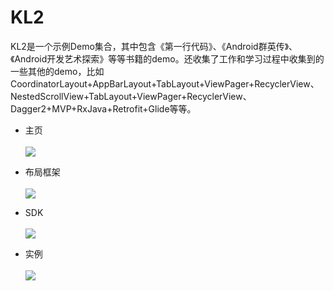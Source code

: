 # KL2
KL2是一个示例Demo集合，其中包含《第一行代码》、《Android群英传》、《Android开发艺术探索》等等书籍的demo。还收集了工作和学习过程中收集到的一些其他的demo，比如CoordinatorLayout+AppBarLayout+TabLayout+ViewPager+RecyclerView、NestedScrollView+TabLayout+ViewPager+RecyclerView、Dagger2+MVP+RxJava+Retrofit+Glide等等。
 * 主页<br><br>
![](https://github.com/jweihao/KL2/blob/master/imgs/KL2.png)

 * 布局框架<br><br>
 ![](https://github.com/jweihao/KL2/blob/master/imgs/kl3.png)
 
 * SDK<br><br>
 ![](https://github.com/jweihao/KL2/blob/master/imgs/kl4.png)
 
 * 实例<br><br>
 ![](https://github.com/jweihao/KL2/blob/master/imgs/kl5.png)
